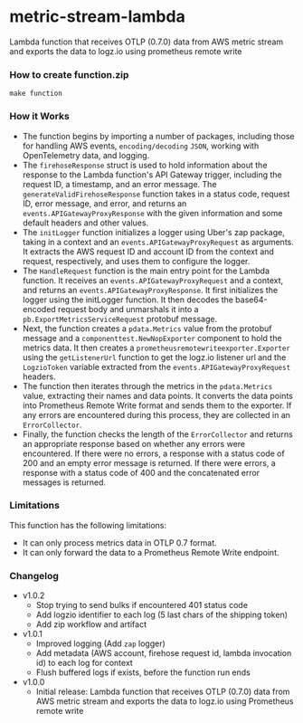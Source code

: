 # metric-stream-lambda
Lambda function that receives OTLP (0.7.0) data from AWS metric stream and exports the data to logz.io using prometheus remote write

### How to create function.zip
```
make function
```

### How it Works
- The function begins by importing a number of packages, including those for handling AWS events, `encoding/decoding` `JSON`, working with OpenTelemetry data, and logging. 
- The `firehoseResponse` struct is used to hold information about the response to the Lambda function's API Gateway trigger, including the request ID, a timestamp, and an error message. The `generateValidFirehoseResponse` function takes in a status code, request ID, error message, and error, and returns an `events.APIGatewayProxyResponse` with the given information and some default headers and other values.
- The `initLogger` function initializes a logger using Uber's zap package, taking in a context and an `events.APIGatewayProxyRequest` as arguments. It extracts the AWS request ID and account ID from the context and request, respectively, and uses them to configure the logger.
- The `HandleRequest` function is the main entry point for the Lambda function. It receives an `events.APIGatewayProxyRequest` and a context, and returns an `events.APIGatewayProxyResponse`. It first initializes the logger using the initLogger function. It then decodes the base64-encoded request body and unmarshals it into a `pb.ExportMetricsServiceRequest` protobuf message.
- Next, the function creates a `pdata.Metrics` value from the protobuf message and a `componenttest.NewNopExporter` component to hold the metrics data. It then creates a `prometheusremotewriteexporter.Exporter` using the `getListenerUrl` function to get the logz.io listener url and the `LogzioToken` variable extracted from the `events.APIGatewayProxyRequest` headers.
- The function then iterates through the metrics in the `pdata.Metrics` value, extracting their names and data points. It converts the data points into Prometheus Remote Write format and sends them to the exporter. If any errors are encountered during this process, they are collected in an `ErrorCollector`.
- Finally, the function checks the length of the `ErrorCollector` and returns an appropriate response based on whether any errors were encountered. If there were no errors, a response with a status code of 200 and an empty error message is returned. If there were errors, a response with a status code of 400 and the concatenated error messages is returned.

### Limitations
This function has the following limitations:

- It can only process metrics data in OTLP 0.7 format.
- It can only forward the data to a Prometheus Remote Write endpoint.

### Changelog

- v1.0.2
  - Stop trying to send bulks if encountered 401 status code
  - Add logzio identifier to each log (5 last chars of the shipping token)
  - Add zip workflow and artifact
- v1.0.1
  - Improved logging (Add `zap` logger)
  - Add metadata (AWS account, firehose request id, lambda invocation id) to each log for context
  - Flush buffered logs if exists, before the function run ends
- v1.0.0
  - Initial release: Lambda function that receives OTLP (0.7.0) data from AWS metric stream and exports the data to logz.io using Prometheus remote write